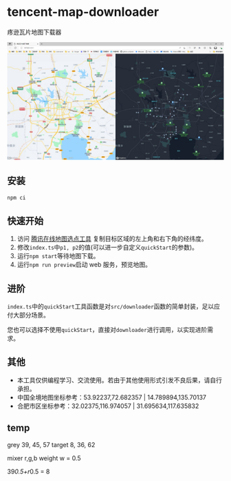 # tencent-map-downloader

疼逊瓦片地图下载器

![img](./preview.png)

## 安装

```
npm ci
```

## 快速开始

1. 访问 [腾讯在线地图选点工具](https://lbs.qq.com/getPoint/) 复制目标区域的左上角和右下角的经纬度。
2. 修改`index.ts`中`p1, p2`的值(可以进一步自定义`quickStart`的参数)。
3. 运行`npm start`等待地图下载。
4. 运行`npm run preview`启动 web 服务，预览地图。

## 进阶

`index.ts`中的`quickStart`工具函数是对`src/downloader`函数的简单封装，足以应付大部分场景。

您也可以选择不使用`quickStart`，直接对`downloader`进行调用，以实现进阶需求。

## 其他

- 本工具仅供编程学习、交流使用。若由于其他使用形式引发不良后果，请自行承担。
- 中国全境地图坐标参考：53.92237,72.682357 | 14.789894,135.70137
- 合肥市区坐标参考：32.02375,116.974057 | 31.695634,117.635832

## temp

grey 39, 45, 57
target 8, 36, 62

mixer r,g,b
weight w = 0.5

39*0.5+r*0.5 = 8
